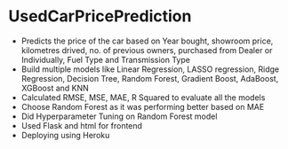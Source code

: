 # UsedCarPricePrediction

* Predicts the price of the car based on Year bought, showroom price, kilometres drived, no. of previous owners, purchased from Dealer or Individually, Fuel Type and Transmission Type
* Build multiple models like Linear Regression, LASSO regression, Ridge Regression, Decision Tree, Random Forest, Gradient Boost, AdaBoost, XGBoost and KNN
* Calculated RMSE, MSE, MAE, R Squared to evaluate all the models
* Choose Random Forest as it was performing better based on MAE
* Did Hyperparameter Tuning on Random Forest model
* Used Flask and html for frontend
* Deploying using Heroku
